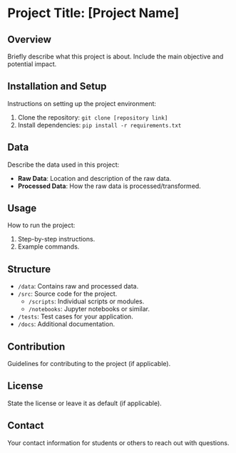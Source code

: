 # Project Title: [Project Name]

## Overview
Briefly describe what this project is about. Include the main objective and potential impact.

## Installation and Setup
Instructions on setting up the project environment:
1. Clone the repository: `git clone [repository link]`
2. Install dependencies: `pip install -r requirements.txt`

## Data
Describe the data used in this project:
- **Raw Data**: Location and description of the raw data.
- **Processed Data**: How the raw data is processed/transformed.

## Usage
How to run the project:
1. Step-by-step instructions.
2. Example commands.

## Structure
- `/data`: Contains raw and processed data.
- `/src`: Source code for the project.
  - `/scripts`: Individual scripts or modules.
  - `/notebooks`: Jupyter notebooks or similar.
- `/tests`: Test cases for your application.
- `/docs`: Additional documentation.

## Contribution
Guidelines for contributing to the project (if applicable).

## License
State the license or leave it as default (if applicable).

## Contact
Your contact information for students or others to reach out with questions.
